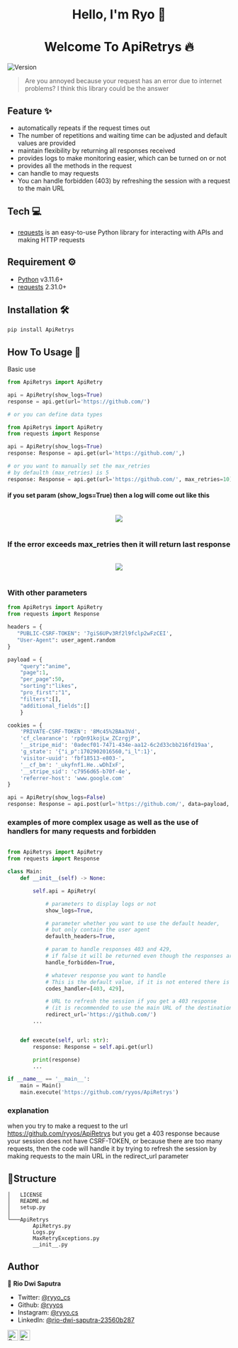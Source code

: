 <h1 align="center" >Hello, I'm Ryo 👋</h1>

<h1 align="center" >Welcome To ApiRetrys 🔥</h1>

![Version](https://img.shields.io/badge/version-0.0.2-green.svg?cacheSeconds=2592000)

> Are you annoyed because your request has an error due to internet problems? I think this library could be the answer

## Feature ✨

- automatically repeats if the request times out
- The number of repetitions and waiting time can be adjusted and default values ​​are provided
- maintain flexibility by returning all responses received
- provides logs to make monitoring easier, which can be turned on or not
- provides all the methods in the request
- can handle to may requests
- You can handle forbidden (403) by refreshing the session with a request to the main URL

## Tech 💻

- [requests](https://docs.python-requests.org/) is an easy-to-use Python library for interacting with APIs and making HTTP requests

## Requirement ⚙️

- [Python](https://www.python.org/) v3.11.6+
- [requests](https://docs.python-requests.org/) 2.31.0+

## Installation 🛠️

```sh
pip install ApiRetrys
```

## How To Usage 🤔

Basic use

```python
from ApiRetrys import ApiRetry

api = ApiRetry(show_logs=True)
response = api.get(url='https://github.com/')

# or you can define data types

from ApiRetrys import ApiRetry
from requests import Response

api = ApiRetry(show_logs=True)
response: Response = api.get(url='https://github.com/',)

# or you want to manually set the max_retries
# by defaulth (max_retries) is 5
response: Response = api.get(url='https://github.com/', max_retries=10)
```

#### if you set param (show_logs=True) then a log will come out like this

<br>
<div style="text-align: center;">
  <img src="https://raw.githubusercontent.com/ryyos/ryyos/main/images/ApiRetrys/logs_true.png"> 
</div>
<br>

### If the error exceeds max_retries then it will return last response

<br>
<div style="text-align: center;">
  <img src="https://raw.githubusercontent.com/ryyos/ryyos/main/images/ApiRetrys/max_retire.png"> 
</div>
<br>

### With other parameters

```python
from ApiRetrys import ApiRetry
from requests import Response

headers = {
   "PUBLIC-CSRF-TOKEN": '7giS6UPv3Rf2l9fclp2wFzCEI',
   "User-Agent": user_agent.random
}

payload = {
    "query":"anime",
    "page":1,
    "per_page":50,
    "sorting":"likes",
    "pro_first":"1",
    "filters":[],
    "additional_fields":[]
    }

cookies = {
    'PRIVATE-CSRF-TOKEN': '8Mc45%2BAa3Vd',
    'cf_clearance': 'rpQn91kojLw_ZCzrgjP',
    '__stripe_mid': '0adecf01-7471-434e-aa12-6c2d33cbb216fd19aa',
    'g_state': '{"i_p":1702902016560,"i_l":1}',
    'visitor-uuid': 'fbf18513-e803-',
    '__cf_bm': '_ukyfnf1.He..wDhIxF',
    '__stripe_sid': 'c7956d65-b70f-4e',
    'referrer-host': 'www.google.com'
}

api = ApiRetry(show_logs=False)
response: Response = api.post(url='https://github.com/', data=payload, cookies=cookies)
```

### examples of more complex usage as well as the use of handlers for many requests and forbidden

```python

from ApiRetrys import ApiRetry
from requests import Response

class Main:
    def __init__(self) -> None:

        self.api = ApiRetry(

            # parameters to display logs or not
            show_logs=True,

            # parameter whether you want to use the default header,
            # but only contain the user agent
            defaulth_headers=True,

            # param to handle responses 403 and 429,
            # if false it will be returned even though the responses are 403 and 429
            handle_forbidden=True,

            # whatever response you want to handle
            # This is the default value, if it is not entered there is no problem
            codes_handler=[403, 429],

            # URL to refresh the session if you get a 403 response
            # (it is recommended to use the main URL of the destination website)
            redirect_url='https://github.com/')
        ...


    def execute(self, url: str):
        response: Response = self.api.get(url)

        print(response)
        ...

if __name__ == '__main__':
    main = Main()
    main.execute('https://github.com/ryyos/ApiRetrys')

```

### explanation

when you try to make a request to the url https://github.com/ryyos/ApiRetrys
but you get a 403 response because your session does not have CSRF-TOKEN, or because there are too many requests, then the code will handle it by trying to refresh the session by making requests to the main URL in the redirect_url parameter

## 🚀Structure

```
│   LICENSE
│   README.md
│   setup.py
│
└───ApiRetrys
        ApiRetrys.py
        Logs.py
        MaxRetryExceptions.py
        __init__.py
```

## Author

👤 **Rio Dwi Saputra**

- Twitter: [@ryyo_cs](https://twitter.com/ryyo_cs)
- Github: [@ryyos](https://github.com/ryyos)
- Instagram: [@ryyo.cs](https://www.instagram.com/ryyo.cs/)
- LinkedIn: [@rio-dwi-saputra-23560b287](https://www.linkedin.com/in/rio-dwi-saputra-23560b287/)

<a href="https://www.linkedin.com/in/rio-dwi-saputra-23560b287/">
  <img align="left" alt="Ryo's LinkedIn" width="24px" src="https://cdn.jsdelivr.net/npm/simple-icons@v3/icons/linkedin.svg" />
</a>
<a href="https://www.instagram.com/ryyo.cs/">
  <img align="left" alt="Ryo's Instagram" width="24px" src="https://cdn.jsdelivr.net/npm/simple-icons@v3/icons/instagram.svg" />
</a>
